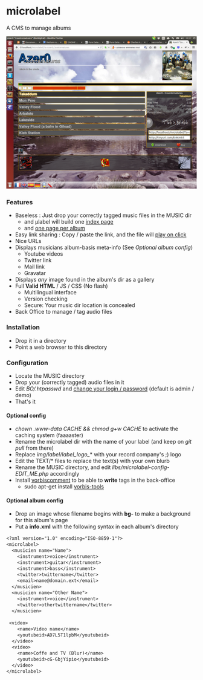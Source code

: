 # microlabel

A CMS to manage albums

![Screenshot](https://raw.githubusercontent.com/xaccrocheur/microlabel/master/img/label/screenshot-album_page.png)

### Features
- Baseless : Just drop your correctly tagged music files in the MUSIC dir
    - and µlabel will build one [index page](http://opensimo.org/play/)
    - and [one page per album](http://opensimo.org/play/?a=Les_Intouchables,Touche)
- Easy link sharing : Copy / paste the link, and the file will [play on click](http://tinyurl.com/k4vkzcp)
- Nice URLs
- Displays musicians album-basis meta-info (See *Optional album config*)
    - Youtube videos
    - Twitter link
    - Mail link
    - Gravatar
- Displays *any* image found in the album's dir as a gallery
- Full **Valid HTML** / JS / CSS (No flash)
    - Multilingual interface
    - Version checking
    - Secure: Your music dir location is concealed
- Back Office to manage / tag audio files

### Installation
- Drop it in a directory
- Point a web browser to this directory

### Configuration
- Locate the MUSIC directory
- Drop your (correctly tagged) audio files in it
- Edit *BO/.htpasswd* and [change your login / password](https://httpd.apache.org/docs/current/programs/htpasswd.html) (default is admin / demo)
- That's it

#### Optional config
- *chown .www-data CACHE && chmod g+w CACHE* to activate the caching system (faaaaster)
- Rename the microlabel dir with the name of your label (and keep on *git pull* from there)
- Replace *img/label/label_logo_** with your record company's ;) logo
- Edit the TEXT/* files to replace the text(s) with your own blurb
- Rename the MUSIC directory, and edit *libs/microlabel-config-EDIT_ME.php* accordingly
- Install [vorbiscomment](https://wiki.xiph.org/VorbisComment) to be able to **write** tags in the back-office
    - sudo apt-get install [vorbis-tools](https://wiki.xiph.org/Vorbis-tools)

#### Optional album config
- Drop an image whose filename begins with **bg-** to make a background for this album's page
- Put a **info.xml** with the following syntax in each album's directory

```
<?xml version="1.0" encoding="ISO-8859-1"?>
<microlabel>
  <musicien name="Name">
    <instrument>voice</instrument>
    <instrument>guitar</instrument>
    <instrument>bass</instrument>
    <twitter>twittername</twitter>
    <email>name@domain.ext</email>
  </musicien>
  <musicien name="Other Name">
    <instrument>voice</instrument>
    <twitter>othertwittername</twitter>
  </musicien>

 <video>
    <name>Video name</name>
    <youtubeid>AD7L5T1lpbM</youtubeid>
  </video>
  <video>
    <name>Coffe and TV (Blur)</name>
    <youtubeid>cG-GbjYipio</youtubeid>
  </video>
</microlabel>
```
